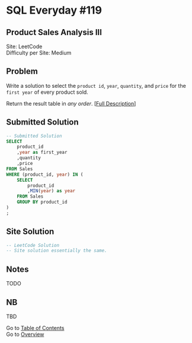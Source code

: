 # SQL Everyday \#119

## Product Sales Analysis III

Site: LeetCode\
Difficulty per Site: Medium

## Problem

Write a solution to select the `product id`, `year`, `quantity`, and `price` for the `first year` of every product sold.

Return the result table in *any order*. [[Full Description](https://leetcode.com/problems/product-sales-analysis-iii/description/)]

## Submitted Solution

```sql
-- Submitted Solution
SELECT
    product_id
    ,year as first_year
    ,quantity
    ,price
FROM Sales
WHERE (product_id, year) IN (
    SELECT 
        product_id
        ,MIN(year) as year
    FROM Sales
    GROUP BY product_id
)
;
```

## Site Solution

```sql
-- LeetCode Solution 
-- Site solution essentially the same.
```

## Notes

TODO

## NB

TBD

Go to [Table of Contents](/README.md#contents)\
Go to [Overview](/README.md)

